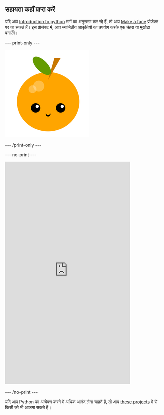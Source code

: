 ## सहायता कहाँ प्राप्त करें

यदि आप [Introduction to python](https://projects.raspberrypi.org/en/raspberrypi/python-intro) मार्ग का अनुसरण कर रहे हैं, तो आप [Make a face](https://projects.raspberrypi.org/en/projects/make-a-face) प्रोजेक्ट पर जा सकते हैं। इस प्रोजेक्ट में, आप ज्यामितीय आकृतियों का उपयोग करके एक चेहरा या मुखौटा बनाएँगे।

--- print-only ---

![एक फेस प्रोजेक्ट बनाएँ](images/make-a-face-project.png)

--- /print-only ---

--- no-print ---

<iframe src="https://editor.raspberrypi.org/en/embed/viewer/fruit-face-example" width="400" height="710" frameborder="0" marginwidth="0" marginheight="0" allowfullscreen>
</iframe>

--- /no-print ---

यदि आप Python का अन्वेषण करने में अधिक आनंद लेना चाहते हैं, तो आप [these projects](https://projects.raspberrypi.org/en/projects?software%5B%5D=python) में से किसी को भी आज़मा सकते हैं।
